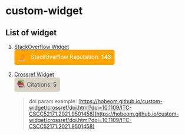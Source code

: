 # custom-widget
## List of widget
1. [StackOverflow Widget](./stackoverflow/)   
    <a href="https://hobeom.github.io/custom-widget/stackoverflow/">
    <img src="stackoverflow/widget.png">
    </a>

2. [Crossref Widget](./crossref/)   
    <a href="https://hobeom.github.io/custom-widget/crossref/">
    <img src="crossref/widget.png">
    </a>
    > doi param example: [https://hobeom.github.io/custom-widget/crossref/doi.html?doi=10.1109/ITC-CSCC52171.2021.9501458](https://hobeom.github.io/custom-widget/crossref/doi.html?doi=10.1109/ITC-CSCC52171.2021.9501458)